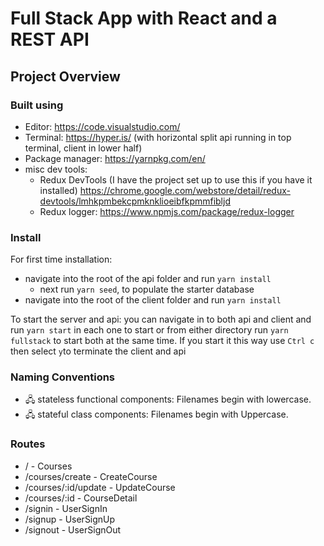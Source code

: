 # Full Stack App with React and a REST API

## Project Overview

### Built using

- Editor: https://code.visualstudio.com/
- Terminal: https://hyper.is/ (with horizontal split api running in top terminal, client in lower half)
- Package manager: https://yarnpkg.com/en/
- misc dev tools:
  - Redux DevTools (I have the project set up to use this if you have it installed) https://chrome.google.com/webstore/detail/redux-devtools/lmhkpmbekcpmknklioeibfkpmmfibljd
  - Redux logger: https://www.npmjs.com/package/redux-logger

### Install

For first time installation:

- navigate into the root of the api folder and run `yarn install`
  - next run `yarn seed`, to populate the starter database
- navigate into the root of the client folder and run `yarn install`

To start the server and api:
you can navigate in to both api and client and run `yarn start` in each one to start or from either directory run `yarn fullstack` to start both at the same time. If you start it this way use `Ctrl c` then select `y`to terminate the client and api

### Naming Conventions

- 🖧 stateless functional components: Filenames begin with lowercase.
- 🖧 stateful class components: Filenames begin with Uppercase.

### Routes

- / - Courses
- /courses/create - CreateCourse
- /courses/:id/update - UpdateCourse
- /courses/:id - CourseDetail
- /signin - UserSignIn
- /signup - UserSignUp
- /signout - UserSignOut
